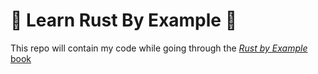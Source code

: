 # 🦀 Learn Rust By Example 🦀
This repo will contain my code while going through the [_Rust by Example_ book](https://doc.rust-lang.org/rust-by-example/index.html)
